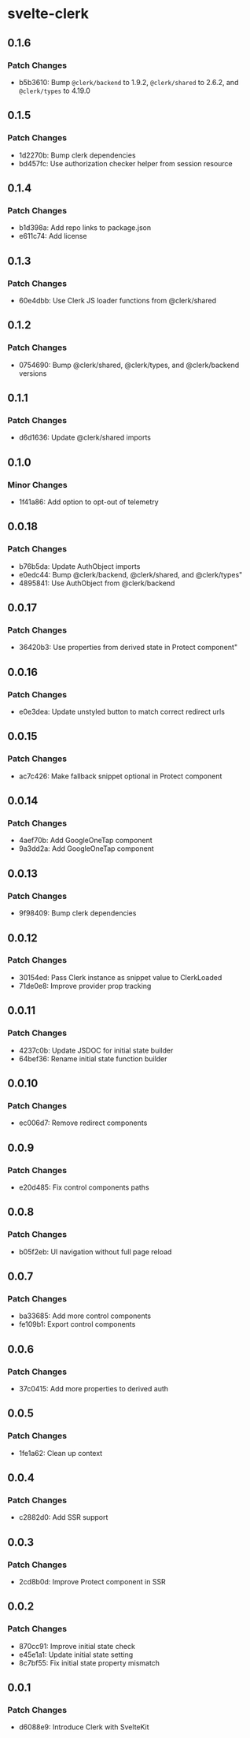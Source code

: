 # svelte-clerk

## 0.1.6

### Patch Changes

- b5b3610: Bump `@clerk/backend` to 1.9.2, `@clerk/shared` to 2.6.2, and `@clerk/types` to 4.19.0

## 0.1.5

### Patch Changes

- 1d2270b: Bump clerk dependencies
- bd457fc: Use authorization checker helper from session resource

## 0.1.4

### Patch Changes

- b1d398a: Add repo links to package.json
- e611c74: Add license

## 0.1.3

### Patch Changes

- 60e4dbb: Use Clerk JS loader functions from @clerk/shared

## 0.1.2

### Patch Changes

- 0754690: Bump @clerk/shared, @clerk/types, and @clerk/backend versions

## 0.1.1

### Patch Changes

- d6d1636: Update @clerk/shared imports

## 0.1.0

### Minor Changes

- 1f41a86: Add option to opt-out of telemetry

## 0.0.18

### Patch Changes

- b76b5da: Update AuthObject imports
- e0edc44: Bump @clerk/backend, @clerk/shared, and @clerk/types"
- 4895841: Use AuthObject from @clerk/backend

## 0.0.17

### Patch Changes

- 36420b3: Use properties from derived state in Protect component"

## 0.0.16

### Patch Changes

- e0e3dea: Update unstyled button to match correct redirect urls

## 0.0.15

### Patch Changes

- ac7c426: Make fallback snippet optional in Protect component

## 0.0.14

### Patch Changes

- 4aef70b: Add GoogleOneTap component
- 9a3dd2a: Add GoogleOneTap component

## 0.0.13

### Patch Changes

- 9f98409: Bump clerk dependencies

## 0.0.12

### Patch Changes

- 30154ed: Pass Clerk instance as snippet value to ClerkLoaded
- 71de0e8: Improve provider prop tracking

## 0.0.11

### Patch Changes

- 4237c0b: Update JSDOC for initial state builder
- 64bef36: Rename initial state function builder

## 0.0.10

### Patch Changes

- ec006d7: Remove redirect components

## 0.0.9

### Patch Changes

- e20d485: Fix control components paths

## 0.0.8

### Patch Changes

- b05f2eb: UI navigation without full page reload

## 0.0.7

### Patch Changes

- ba33685: Add more control components
- fe109b1: Export control components

## 0.0.6

### Patch Changes

- 37c0415: Add more properties to derived auth

## 0.0.5

### Patch Changes

- 1fe1a62: Clean up context

## 0.0.4

### Patch Changes

- c2882d0: Add SSR support

## 0.0.3

### Patch Changes

- 2cd8b0d: Improve Protect component in SSR

## 0.0.2

### Patch Changes

- 870cc91: Improve initial state check
- e45e1a1: Update initial state setting
- 8c7bf55: Fix initial state property mismatch

## 0.0.1

### Patch Changes

- d6088e9: Introduce Clerk with SvelteKit
